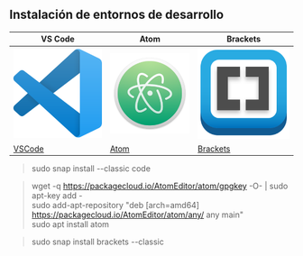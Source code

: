 ## Instalación de entornos de desarrollo  
|**VS Code**|**Atom**|**Brackets**|  
| -- | -- | -- |  
| ![VSCode logo](./vscode.png "VSCode logo") | ![Atom logo](./atom.png "Atom logo") | ![Brackets logo](./brackets.png "Brackets logo") |  
| [VSCode](https://code.visualstudio.com/) | [Atom](https://atom.io/) | [Brackets](https://brackets.io/) |  
> sudo snap install --classic code  

<!-- -->  
> wget -q https://packagecloud.io/AtomEditor/atom/gpgkey -O- | sudo apt-key add -  
>sudo add-apt-repository "deb [arch=amd64] https://packagecloud.io/AtomEditor/atom/any/ any main"  
> sudo apt install atom  

<!-- -->
> sudo snap install brackets --classic